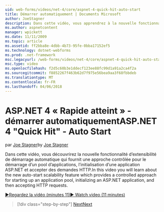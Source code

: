 ```yaml
---
uid: web-forms/videos/net-4/core/aspnet-4-quick-hit-auto-start
title: Démarrer automatiquement | Documents Microsoft
author: JoeStagner
description: Dans cette vidéo, vous apprendrez à la nouvelle fonctionnalité d’extensibilité de démarrage automatique qui fournit une approche contrôlée pour le démarrage d’un pool d’applications, initializ...
ms.author: aspnetcontent
manager: wpickett
ms.date: 11/11/2009
ms.topic: article
ms.assetid: ff2bba8e-4dbb-4b73-95fe-0bba17152ef5
ms.technology: dotnet-webforms
ms.prod: .net-framework
msc.legacyurl: /web-forms/videos/net-4/core/aspnet-4-quick-hit-auto-start
msc.type: video
ms.openlocfilehash: f2d5c60b3e1ddecf123ee88fc99d1a91a2ca4f2a
ms.sourcegitcommit: f8852267f463b62d7f975e56bea9aa3f68fbbdeb
ms.translationtype: MT
ms.contentlocale: fr-FR
ms.lasthandoff: 04/06/2018
---
```

<a name="aspnet-4-quick-hit---auto-start"></a><span data-ttu-id="90a81-103">ASP.NET 4 « Rapide atteint » - démarrer automatiquement</span><span class="sxs-lookup"><span data-stu-id="90a81-103">ASP.NET 4 "Quick Hit" - Auto Start</span></span>
====================
<span data-ttu-id="90a81-104">par [Joe Stagner](https://github.com/JoeStagner)</span><span class="sxs-lookup"><span data-stu-id="90a81-104">by [Joe Stagner](https://github.com/JoeStagner)</span></span>

<span data-ttu-id="90a81-105">Dans cette vidéo, vous découvrirez la nouvelle fonctionnalité d’extensibilité de démarrage automatique qui fournit une approche contrôlée pour le démarrage d’un pool d’applications, l’initialisation d’une application ASP.NET et accepter des demandes HTTP.</span><span class="sxs-lookup"><span data-stu-id="90a81-105">In this video you will learn about the new auto-start scalability feature which provides a controlled approach for starting up an application pool, initializing an ASP.NET application, and then accepting HTTP requests.</span></span> 

[<span data-ttu-id="90a81-106">&#9654;Regardez la vidéo (minutes 11)</span><span class="sxs-lookup"><span data-stu-id="90a81-106">&#9654; Watch video (11 minutes)</span></span>](https://channel9.msdn.com/Blogs/ASP-NET-Site-Videos/aspnet-4-quick-hit-auto-start)

> [!div class="step-by-step"]
> [<span data-ttu-id="90a81-107">Next</span><span class="sxs-lookup"><span data-stu-id="90a81-107">Next</span></span>](aspnet-4-quick-hit-clean-webconfig-files.md)
